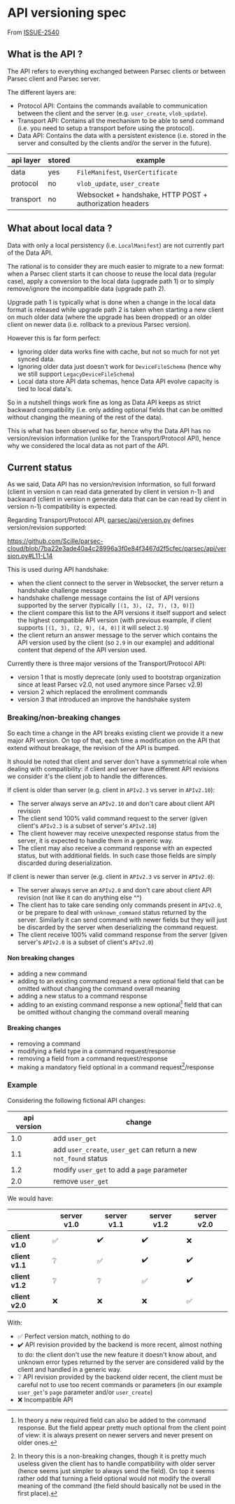 # API versioning spec

From [ISSUE-2540](https://github.com/Scille/parsec-cloud/issues/2540)

## What is the API ?

The API refers to everything exchanged between Parsec clients or between Parsec client and Parsec server.

The different layers are:

- Protocol API: Contains the commands available to communication between the client and the server (e.g. `user_create`, `vlob_update`).
- Transport API: Contains all the mechanism to be able to send command (i.e. you need to setup a transport before using the protocol).
- Data API: Contains the data with a persistent existence (i.e. stored in the server and consulted by the clients and/or the server in the future).

| api layer | stored | example                                                  |
| --------- | ------ | -------------------------------------------------------- |
| data      | yes    | `FileManifest`, `UserCertificate`                        |
| protocol  | no     | `vlob_update`, `user_create`                             |
| transport | no     | Websocket + handshake, HTTP POST + authorization headers |

## What about local data ?

Data with only a local persistency (i.e. `LocalManifest`) are not currently part of the Data API.

The rational is to consider they are much easier to migrate to a new format: when a Parsec client starts it
can choose to reuse the local data (regular case), apply a conversion to the local data (upgrade path 1) or
to simply remove/ignore the incompatible data (upgrade path 2).

Upgrade path 1 is typically what is done when a change in the local data format is released while upgrade path 2 is taken
when starting a new client on much older data (where the upgrade has been dropped) or an older client on newer data (i.e. rollback to a previous Parsec version).

However this is far form perfect:

- Ignoring older data works fine with cache, but not so much for not yet synced data.
- Ignoring older data just doesn't work for `DeviceFileSchema` (hence why we still support `LegacyDeviceFileSchema`)
- Local data store API data schemas, hence Data API evolve capacity is tied to local data's.

So in a nutshell things work fine as long as Data API keeps as strict backward compatibility (i.e. only adding optional fields that can be omitted without changing the meaning of the rest of the data).

This is what has been observed so far, hence why the Data API has no version/revision information (unlike for the Transport/Protocol API), hence why we considered the local data as not part of the API.

## Current status

As we said, Data API has no version/revision information, so full forward (client in version n can read data generated by client in version n-1) and backward (client in version n generate data that can be can read by client in version n-1) compatibility is expected.

Regarding Transport/Protocol API, [parsec/api/version.py](https://github.com/Scille/parsec-cloud/blob/7ba22e3ade40a4c28996a3f0e84f3467d2f5cfec/parsec/api/version.py) defines version/revision supported:

<https://github.com/Scille/parsec-cloud/blob/7ba22e3ade40a4c28996a3f0e84f3467d2f5cfec/parsec/api/version.py#L11-L14>

This is used during API handshake:

- when the client connect to the server in Websocket, the server return a handshake challenge message
- handshake challenge message contains the list of API versions supported by the server (typically `[(1, 3), (2, 7), (3, 0)]`)
- the client compare this list to the API versions it itself support and select the highest compatible API version (with previous example, if client supports `[(1, 3), (2, 9), (4, 0)]` it will select `2.9`)
- the client return an answer message to the server which contains the API version used by the client (so `2.9` in our example) and additional content that depend of the API version used.

Currently there is three major versions of the Transport/Protocol API:

- version 1 that is mostly deprecate (only used to bootstrap organization since at least Parsec v2.0,  not used anymore since Parsec v2.9)
- version 2 which replaced the enrollment commands
- version 3 that introduced an improve the handshake system

### Breaking/non-breaking changes

So each time a change in the API breaks existing client we provide it a new major API version.
On top of that, each time a modification on the API that extend without breakage, the revision of the API is bumped.

It should be noted that client and server don't have a symmetrical role when dealing with compatibility: if client and server have different API revisions we consider it's the client job to handle the differences.

If client is older than server (e.g. client in `APIv2.3` vs server in `APIv2.10`):

- The server always serve an `APIv2.10` and don't care about client API revision
- The client send 100% valid command request to the server (given client's `APIv2.3` is a subset of server's `APIv2.10`)
- The client however may receive unexpected response status from the server, it is expected to handle them in a generic way.
- The client may also receive a command response with an expected status, but with additional fields. In such case those fields are simply discarded during deserialization.

If client is newer than server (e.g. client in `APIv2.3` vs server in `APIv2.0`):

- The server always serve an `APIv2.0` and don't care about client API revision (not like it can do anything else ^^)
- The client has to take care sending only commands present in `APIv2.0`, or be prepare to deal with `unknown_command` status returned by the server. Similarly it can send command with newer fields but they will just be discarded  by the server when deserializing the command request.
- The client receive 100% valid command response from the server (given server's `APIv2.0` is a subset of client's `APIv2.0`)

#### Non breaking changes

- adding a new command
- adding to an existing command request a new optional field that can be omitted without changing the command overall meaning
- adding a new status to a command response
- adding to an existing command response a new optional[^1] field that can be omitted without changing the command overall meaning

[^1]: In theory a new required field can also be added to the command response. But the field appear pretty much optional from the client point of view: it is always present on newer servers and never present on older ones.

#### Breaking changes

- removing a command
- modifying a field type in a command request/response
- removing a field from a command request/response
- making a mandatory field optional in a command request[^2]/response

[^2]: In theory this is a non-breaking changes, though it is pretty much useless given the client has to handle compatibility with older server (hence seems just simpler to always send the field). On top it seems rather odd that turning a field optional would not modify the overall meaning of the command (the field should basically not be used in the first place).

### Example

Considering the following fictional API changes:

| api version | change                                                            |
| ----------- | ----------------------------------------------------------------- |
| 1.0         | add `user_get`                                                    |
| 1.1         | add `user_create`, `user_get` can return a new `not_found` status |
| 1.2         | modify `user_get` to add a `page` parameter                       |
| 2.0         | remove `user_get`                                                 |

We would have:

|                 | server v1.0 | server v1.1 | server v1.2 | server v2.0 |
| --------------- | ----------- | ----------- | ----------- | ----------- |
| **client v1.0** | ✅           | ✔️           | ✔️           | ❌           |
| **client v1.1** | ❔           | ✅           | ✔️           | ✔️           |
| **client v1.2** | ❔           | ❔           | ✅           | ✔️           |
| **client v2.0** | ❌           | ❌           | ❌           | ✅           |

With:

- ✅ Perfect version match, nothing to do
- ✔️ API revision provided by the backend is more recent, almost nothing to do: the client don't use the new feature it doesn't know about, and unknown error types returned by the server are considered valid by the client and handled in a generic way.
- ❔ API revision provided by the backend older recent, the client must be careful not to use too recent commands or parameters (in our example `user_get`'s `page` parameter and/or `user_create`)
- ❌ Incompatible API
